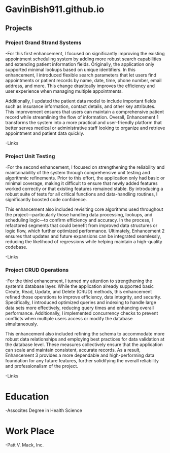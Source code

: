 # GavinBish911.github.io

## Projects

### Project Grand Strand Systems
-For this first enhancement, I focused on significantly improving the existing appointment scheduling system by adding more robust search capabilities and extending patient information fields. Originally, the application only supported minimal lookups based on unique identifiers. In this enhancement, I introduced flexible search parameters that let users find appointments or patient records by name, date, time, phone number, email address, and more. This change drastically improves the efficiency and user experience when managing multiple appointments.

Additionally, I updated the patient data model to include important fields such as insurance information, contact details, and other key attributes. This improvement ensures that users can maintain a comprehensive patient record while streamlining the flow of information. Overall, Enhancement 1 transforms the system into a more practical and user-friendly platform that better serves medical or administrative staff looking to organize and retrieve appointment and patient data quickly.

-Links

### Project Unit Testing
-For the second enhancement, I focused on strengthening the reliability and maintainability of the system through comprehensive unit testing and algorithmic refinements. Prior to this effort, the application only had basic or minimal coverage, making it difficult to ensure that newly added features worked correctly or that existing features remained stable. By introducing a robust suite of tests for all critical functions and data-handling routines, I significantly boosted code confidence.

This enhancement also included revisiting core algorithms used throughout the project—particularly those handling data processing, lookups, and scheduling logic—to confirm efficiency and accuracy. In the process, I refactored segments that could benefit from improved data structures or logic flow, which further optimized performance. Ultimately, Enhancement 2 ensures that updates and future expansions can be integrated seamlessly, reducing the likelihood of regressions while helping maintain a high-quality codebase.

-Links

### Project CRUD Operations
-For the third enhancement, I turned my attention to strengthening the system’s database layer. While the application already supported basic Create, Read, Update, and Delete (CRUD) methods, this enhancement refined those operations to improve efficiency, data integrity, and security. Specifically, I introduced optimized queries and indexing to handle large data sets more effectively, reducing query times and enhancing overall performance. Additionally, I implemented concurrency checks to prevent conflicts when multiple users access or modify the database simultaneously.

This enhancement also included refining the schema to accommodate more robust data relationships and employing best practices for data validation at the database level. These measures collectively ensure that the application can scale and maintain consistent, accurate records. As a result, Enhancement 3 provides a more dependable and high-performing data foundation for any future features, further solidifying the overall reliability and professionalism of the project.

-Links

# Education
-Assocites Degree in Health Science

# Work Place
-Patt V. Mack, Inc.
